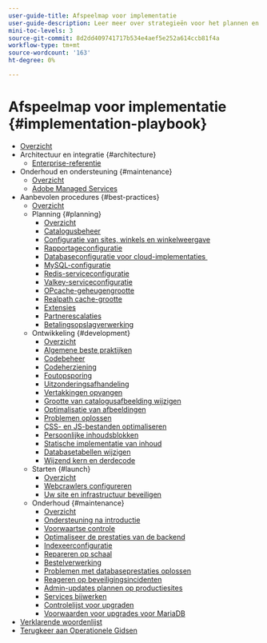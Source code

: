 ```yaml
---
user-guide-title: Afspeelmap voor implementatie
user-guide-description: Leer meer over strategieën voor het plannen en implementeren van een geslaagde Adobe Commerce-site.
mini-toc-levels: 3
source-git-commit: 8d2dd409741717b534e4aef5e252a614ccb81f4a
workflow-type: tm+mt
source-wordcount: '163'
ht-degree: 0%

---
```



# Afspeelmap voor implementatie {#implementation-playbook}

- [Overzicht](overview.md)
- Architectuur en integratie {#architecture}
   - [Enterprise-referentie](architecture/enterprise-blueprint.md)
- Onderhoud en ondersteuning {#maintenance}
   - [Overzicht](maintenance/overview.md)
   - [Adobe Managed Services](maintenance/adobe-managed-services.md)
- Aanbevolen procedures {#best-practices}
   - [Overzicht](best-practices/phases.md)
   - Planning {#planning}
      - [Overzicht](best-practices/planning/overview.md)
      - [Catalogusbeheer](best-practices/planning/catalog-management.md)
      - [Configuratie van sites, winkels en winkelweergave](best-practices/planning/sites-stores-store-views.md)
      - [Rapportageconfiguratie](best-practices/planning/reporting-configuration.md)
      - [Databaseconfiguratie voor cloud-implementaties &#x200B;](best-practices/planning/database-on-cloud.md)
      - [MySQL-configuratie](best-practices/planning/mysql-configuration.md)
      - [Redis-serviceconfiguratie](best-practices/planning/redis-service-configuration.md)
      - [Valkey-serviceconfiguratie](best-practices/planning/valkey-service-configuration.md)
      - [OPcache-geheugengrootte](best-practices/planning/opcache-memory-size.md)
      - [Realpath cache-grootte](best-practices/planning/realpath-cache-size.md)
      - [Extensies](best-practices/planning/extensions.md)
      - [Partnerescalaties](best-practices/planning/partner-escalation.md)
      - [Betalingsopslagverwerking](best-practices/planning/payment-processing-storage.md)
   - Ontwikkeling {#development}
      - [Overzicht](best-practices/development/overview.md)
      - [Algemene beste praktijken](best-practices/development/general.md)
      - [Codebeheer](best-practices/development/code-management.md)
      - [Codeherziening](best-practices/development/code-review.md)
      - [Foutopsporing](best-practices/development/debugging.md)
      - [Uitzonderingsafhandeling](best-practices/development/exception-handling.md)
      - [Vertakkingen opvangen](best-practices/development/git-branching.md)
      - [Grootte van catalogusafbeelding wijzigen](best-practices/development/catalog-image-resizing.md)
      - [Optimalisatie van afbeeldingen](best-practices/development/image-optimization.md)
      - [Problemen oplossen](best-practices/development/troubleshooting.md)
      - [CSS- en JS-bestanden optimaliseren](best-practices/development/optimize-css-js-files.md)
      - [Persoonlijke inhoudsblokken](best-practices/development/private-content-block-configuration.md)
      - [Statische implementatie van inhoud](best-practices/development/static-content-deployment.md)
      - [Databasetabellen wijzigen](best-practices/development/modifying-core-and-third-party-tables.md)
      - [ Wijzend kern en derdecode ](best-practices/development/modifying-core-and-third-party-code.md)
   - Starten {#launch}
      - [Overzicht](best-practices/launch/overview.md)
      - [Webcrawlers configureren](best-practices/launch/robots-txt.md)
      - [Uw site en infrastructuur beveiligen](best-practices/launch/security-best-practices.md)
   - Onderhoud {#maintenance}
      - [Overzicht](best-practices/maintenance/overview.md)
      - [Ondersteuning na introductie](best-practices/maintenance/post-launch.md)
      - [Voorwaartse controle](best-practices/maintenance/frontend-performance.md)
      - [Optimaliseer de prestaties van de backend](best-practices/maintenance/backend-performance.md)
      - [Indexeerconfiguratie](best-practices/maintenance/indexer-configuration.md)
      - [Repareren op schaal](best-practices/maintenance/patching-at-scale.md)
      - [Bestelverwerking](best-practices/maintenance/order-processing-configuration.md)
      - [Problemen met databaseprestaties oplossen](best-practices/maintenance/resolve-database-performance-issues.md)
      - [Reageren op beveiligingsincidenten](best-practices/maintenance/respond-to-security-incident.md)
      - [Admin-updates plannen op productiesites](best-practices/maintenance/scheduling-admin-updates-in-production.md)
      - [Services bijwerken](best-practices/maintenance/update-services.md)
      - [Controlelijst voor upgraden](best-practices/maintenance/upgrade-checklist.md)
      - [Voorwaarden voor upgrades voor MariaDB](best-practices/maintenance/mariadb-upgrade.md)
- [Verklarende woordenlijst](glossary.md)
- [ Terugkeer aan Operationele Gidsen ](https://experienceleague.adobe.com/docs/commerce-operations/operational-guides/home.html?lang=nl-NL)

